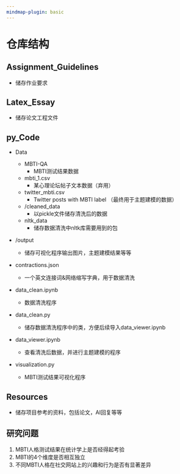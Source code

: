 ```yaml
---
mindmap-plugin: basic
---
```

# 仓库结构

## Assignment_Guidelines

- 储存作业要求

## Latex_Essay

- 储存论文工程文件

## py_Code

- Data

  - MBTI-QA
    - MBTI测试结果数据
  - mbti_1.csv
    - 某心理论坛帖子文本数据（弃用）
  - twitter_mbti.csv
    - Twitter posts with MBTI label （最终用于主题建模的数据）
  - /cleaned_data
    - 以pickle文件储存清洗后的数据
  - nltk_data
    - 储存数据清洗中nltk库需要用到的包
- /output

  - 储存可视化程序输出图片，主题建模结果等等
- contractions.json

  - 一个英文连接词&网络缩写字典，用于数据清洗
- data_clean.ipynb

  - 数据清洗程序
- data_clean.py

  - 储存数据清洗程序中的类，方便后续导入data_viewer.ipynb
- data_viewer.ipynb

  - 查看清洗后数据，并进行主题建模的程序
- visualization.py

  - MBTI测试结果可视化程序

## Resources

- 储存项目参考的资料，包括论文，AI回复等等

## 研究问题
1. MBTI人格测试结果在统计学上是否经得起考验
2. MBTI的4个维度是否相互独立
3. 不同MBTI人格在社交网站上的兴趣和行为是否有显著差异